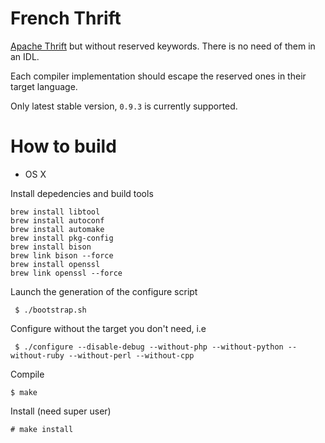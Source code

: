 French Thrift
=============

[Apache Thrift](https://github.com/apache/thrift) but without reserved keywords.
There is no need of them in an IDL.

Each compiler implementation should escape the reserved ones in their target language.

Only latest stable version, `0.9.3` is currently supported. 

How to build
=============

* OS X

Install depedencies and build tools

```shell
brew install libtool
brew install autoconf
brew install automake
brew install pkg-config
brew install bison
brew link bison --force
brew install openssl
brew link openssl --force
```

Launch the generation of the configure script

```shell
 $ ./bootstrap.sh
```


Configure without the target you don't need, i.e

```shell
 $ ./configure --disable-debug --without-php --without-python --without-ruby --without-perl --without-cpp
```

Compile
```
$ make
```

Install (need super user)
```
# make install
```
